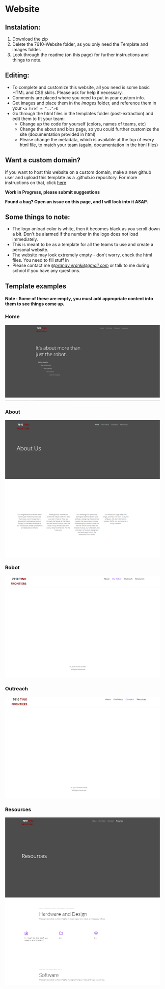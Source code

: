 # Website

## Instalation:
1. Download the zip
2. Delete the 7610-Website folder, as you only need the Template and images folder.
3. Look through the readme (on this page) for further instructions and things to note.

## Editing:
* To complete and customize this website, all you need is some basic HTML and CSS skills. Please ask for help if necessary.
* Comments are placed where you need to put in your custom info.
* Get images and place them in the *images* folder, and reference them in your `<a href = "..">`s
* Go through the html files in the templates folder (post-extraction) and edit them to fit your team:
  - Change up the code for yourself (colors, names of teams, etc)
  - Change the about and bios page, so you could further customize the site (documentation provided in html)
  - Please change the metadata, which is available at the top of every html file, to match your team (again, documentation in the html files)

## Want a custom domain?

If you want to host this website on a custom domain, make a new github user and upload this template as a .github.io repository. For more instructions on that, click [here](https://pages.github.com/)

__Work in Progress, please submit suggestions__

__Found a bug? Open an issue on this page, and I will look into it ASAP.__

## Some things to note:
* The logo onload color is white, then it becomes black as you scroll down a bit. Don't be alarmed if the number in the logo does not load immediately.
* This is meant to be as a template for all the teams to use and create a personal website.
* The website may look extremely empty - don't worry, check the html files. You need to fill stuff in
* Please contact me @*pranav.eranki@gmail.com* or talk to me during school if you have any questions.

## Template examples
#### Note : Some of these are empty, you must add appropriate content into them to see things come up.

### Home

![](images/template_home_page_example.PNG)

### About

![](images/template_about_page_example.PNG)

### Robot

![](images/template_robot_page_example.PNG)

### Outreach

![](images/template_outreach_page_example.PNG)

### Resources

![](images/template_resources_page_example.PNG)
